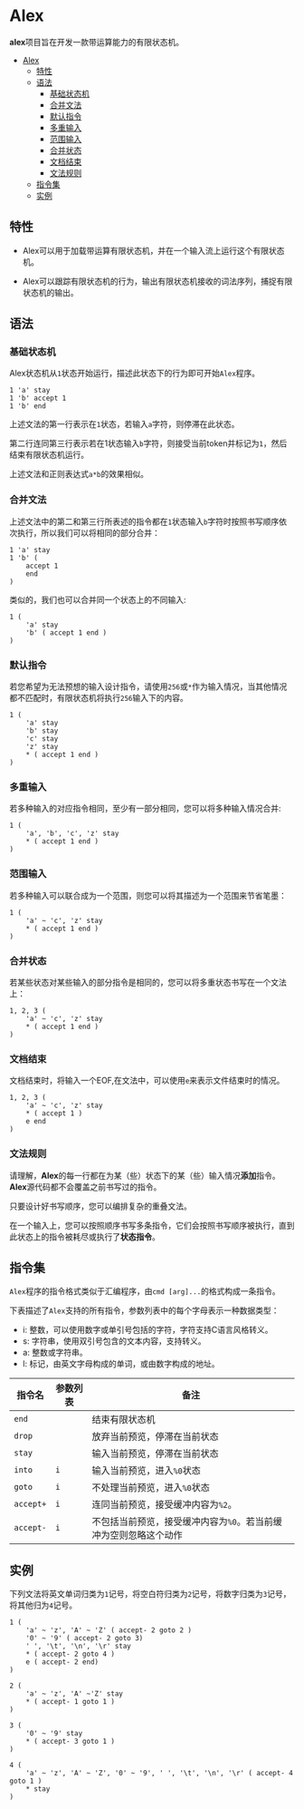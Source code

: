 # Alex

**alex**项目旨在开发一款带运算能力的有限状态机。

- [Alex](#alex)
  - [特性](#%e7%89%b9%e6%80%a7)
  - [语法](#%e8%af%ad%e6%b3%95)
    - [基础状态机](#%e5%9f%ba%e7%a1%80%e7%8a%b6%e6%80%81%e6%9c%ba)
    - [合并文法](#%e5%90%88%e5%b9%b6%e6%96%87%e6%b3%95)
    - [默认指令](#%e9%bb%98%e8%ae%a4%e6%8c%87%e4%bb%a4)
    - [多重输入](#%e5%a4%9a%e9%87%8d%e8%be%93%e5%85%a5)
    - [范围输入](#%e8%8c%83%e5%9b%b4%e8%be%93%e5%85%a5)
    - [合并状态](#%e5%90%88%e5%b9%b6%e7%8a%b6%e6%80%81)
    - [文档结束](#%e6%96%87%e6%a1%a3%e7%bb%93%e6%9d%9f)
    - [文法规则](#%e6%96%87%e6%b3%95%e8%a7%84%e5%88%99)
  - [指令集](#%e6%8c%87%e4%bb%a4%e9%9b%86)
  - [实例](#%e5%ae%9e%e4%be%8b)

## 特性

- Alex可以用于加载带运算有限状态机，并在一个输入流上运行这个有限状态机。

- Alex可以跟踪有限状态机的行为，输出有限状态机接收的词法序列，捕捉有限状态机的输出。

## 语法

### 基础状态机

Alex状态机从`1`状态开始运行，描述此状态下的行为即可开始`Alex`程序。

~~~
1 'a' stay
1 'b' accept 1
1 'b' end
~~~

上述文法的第一行表示在`1`状态，若输入`a`字符，则停滞在此状态。

第二行连同第三行表示若在1状态输入`b`字符，则接受当前token并标记为`1`，然后结束有限状态机运行。

上述文法和正则表达式`a*b`的效果相似。

### 合并文法

上述文法中的第二和第三行所表述的指令都在`1`状态输入`b`字符时按照书写顺序依次执行，所以我们可以将相同的部分合并：

~~~
1 'a' stay
1 'b' ( 
    accept 1 
    end
)
~~~

类似的，我们也可以合并同一个状态上的不同输入:

~~~
1 (
    'a' stay
    'b' ( accept 1 end )
)
~~~

### 默认指令

若您希望为无法预想的输入设计指令，请使用`256`或`*`作为输入情况，当其他情况都不匹配时，有限状态机将执行`256`输入下的内容。

~~~
1 (
    'a' stay
    'b' stay
    'c' stay
    'z' stay
    * ( accept 1 end )
)
~~~

### 多重输入

若多种输入的对应指令相同，至少有一部分相同，您可以将多种输入情况合并:

~~~
1 (
    'a', 'b', 'c', 'z' stay
    * ( accept 1 end )
)
~~~

### 范围输入

若多种输入可以联合成为一个范围，则您可以将其描述为一个范围来节省笔墨：

~~~
1 (
    'a' ~ 'c', 'z' stay
    * ( accept 1 end )
)
~~~

### 合并状态

若某些状态对某些输入的部分指令是相同的，您可以将多重状态书写在一个文法上：

~~~
1, 2, 3 (
    'a' ~ 'c', 'z' stay
    * ( accept 1 end )
)
~~~

### 文档结束

文档结束时，将输入一个EOF,在文法中，可以使用`e`来表示文件结束时的情况。

~~~
1, 2, 3 (
    'a' ~ 'c', 'z' stay
    * ( accept 1 )
    e end
)
~~~

### 文法规则

请理解，**Alex**的每一行都在为某（些）状态下的某（些）输入情况**添加**指令。**Alex**源代码都不会覆盖之前书写过的指令。

只要设计好书写顺序，您可以编排复杂的重叠文法。

在一个输入上，您可以按照顺序书写多条指令，它们会按照书写顺序被执行，直到此状态上的指令被耗尽或执行了**状态指令**。

## 指令集

`Alex`程序的指令格式类似于汇编程序，由`cmd [arg]...`的格式构成一条指令。

下表描述了`Alex`支持的所有指令，参数列表中的每个字母表示一种数据类型：

 - i: 整数，可以使用数字或单引号包括的字符，字符支持C语言风格转义。
 - s: 字符串，使用双引号包含的文本内容，支持转义。
 - a: 整数或字符串。
 - l: 标记，由英文字母构成的单词，或由数字构成的地址。

|指令名|参数列表|备注|
|---|---|---|
|`end`||结束有限状态机|
|`drop`||放弃当前预览，停滞在当前状态|
|`stay`||输入当前预览，停滞在当前状态|
|`into`|`i`|输入当前预览，进入`%0`状态|
|`goto`|`i`|不处理当前预览，进入`%0`状态|
|`accept+`|`i`|连同当前预览，接受缓冲内容为`%2`。|
|`accept-`|`i`|不包括当前预览，接受缓冲内容为`%0`。若当前缓冲为空则忽略这个动作|

## 实例

下列文法将英文单词归类为`1`记号，将空白符归类为`2`记号，将数字归类为`3`记号，将其他归为`4`记号。

~~~
1 (
    'a' ~ 'z', 'A' ~ 'Z' ( accept- 2 goto 2 )
    '0' ~ '9' ( accept- 2 goto 3)
    ' ', '\t', '\n', '\r' stay
    * ( accept- 2 goto 4 )
    e ( accept- 2 end)
)

2 (
    'a' ~ 'z', 'A' ~'Z' stay
    * ( accept- 1 goto 1 )
)

3 (
    '0' ~ '9' stay
    * ( accept- 3 goto 1 )
)

4 (
    'a' ~ 'z', 'A' ~ 'Z', '0' ~ '9', ' ', '\t', '\n', '\r' ( accept- 4 goto 1 )
    * stay
)
~~~